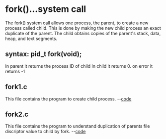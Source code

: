 <h1>fork()...system call</h1>
The fork() system call allows one process, the parent, to create a new process called child. This is done by making the new child process an exact duplicate of the parent.
The child obtains copies of the parent's stack, data, heap, and text segments.

<h2>syntax: pid_t fork(void);</h2>

In parent it returns the process ID of child
In child it returns 0.
on error it returns -1

<h2>fork1.c</h2>
This file contains the program to create child process. --<a href="https://github.com/lakshminarayana8522/Advanced-C/tree/main/fork/fork1.c">code</a>

<h2>fork2.c</h2>
This file contains the program to understand duplication of parents file discriptor value to child by fork. --<a href="https://github.com/lakshminarayana8522/Advanced-C/tree/main/fork/fork2.c">code</a>
